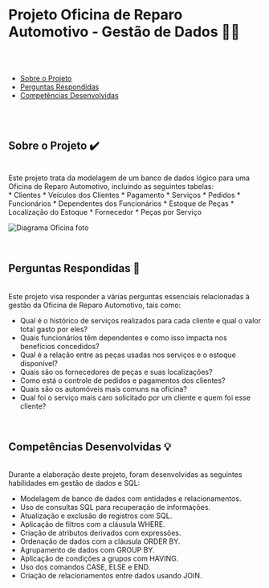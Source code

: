 <a id='ancora'></a>

# Projeto Oficina de Reparo Automotivo - Gestão de Dados 🚗🔧
<br><br>

- [Sobre o Projeto](#ancora1) <br>
- [Perguntas Respondidas](#ancora2) <br>
- [Competências Desenvolvidas](#ancora3)

<br><br>

<a id="ancora1"></a>

## Sobre o Projeto ✔️
<br>
Este projeto trata da modelagem de um banco de dados lógico para uma Oficina de Reparo Automotivo, incluindo as seguintes tabelas:
<br>
* Clientes
* Veículos dos Clientes
* Pagamento
* Serviços
* Pedidos
* Funcionários
* Dependentes dos Funcionários
* Estoque de Peças
* Localização do Estoque
* Fornecedor
* Peças por Serviço

![Diagrama Oficina foto](https://github.com/GabrielVila/Project_mechanicShop/assets/106407096/e336b81e-0c59-42d2-bc0a-cca92b615bc4)

<br>
<a id="ancora2"></a>

## Perguntas Respondidas 📝
<br>
Este projeto visa responder a várias perguntas essenciais relacionadas à gestão da Oficina de Reparo Automotivo, tais como:

* Qual é o histórico de serviços realizados para cada cliente e qual o valor total gasto por eles?
* Quais funcionários têm dependentes e como isso impacta nos benefícios concedidos?
* Qual é a relação entre as peças usadas nos serviços e o estoque disponível?
* Quais são os fornecedores de peças e suas localizações?
* Como está o controle de pedidos e pagamentos dos clientes?
* Quais são os automóveis mais comuns na oficina?
* Qual foi o serviço mais caro solicitado por um cliente e quem foi esse cliente?
<br>

<a id="ancora3"></a>

## Competências Desenvolvidas 💡
<br>
Durante a elaboração deste projeto, foram desenvolvidas as seguintes habilidades em gestão de dados e SQL:

* Modelagem de banco de dados com entidades e relacionamentos.
* Uso de consultas SQL para recuperação de informações.
* Atualização e exclusão de registros com SQL.
* Aplicação de filtros com a cláusula WHERE.
* Criação de atributos derivados com expressões.
* Ordenação de dados com a cláusula ORDER BY.
* Agrupamento de dados com GROUP BY.
* Aplicação de condições a grupos com HAVING.
* Uso dos comandos CASE, ELSE e END.
* Criação de relacionamentos entre dados usando JOIN.

<br>
